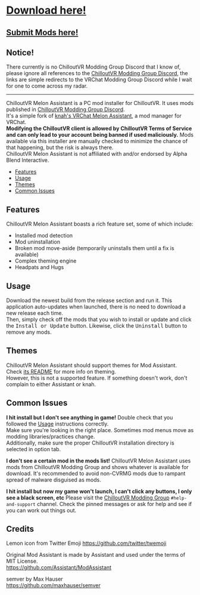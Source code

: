 # [Download here!](https://github.com/UnusualNorm/CVRMelonAssistant/releases/latest)
## [Submit Mods here!](https://github.com/UnusualNorm/CVRMelonModAPI/issues)
## Notice!

There currently is no ChilloutVR Modding Group Discord that I know of, please ignore all references to the [ChilloutVR Modding Group Discord](https://discord.gg/rCqKSvR), the links are simple redirects to the VRChat Modding Group Discord while I wait for one to come across my radar.

---

ChilloutVR Melon Assistant is a PC mod installer for ChilloutVR. It uses mods published in [ChilloutVR Modding Group Discord](https://discord.gg/rCqKSvR).  
It's a simple fork of [knah's VRChat Melon Assistant](https://github.com/knah/VRCMelonAssistant), a mod manager for VRChat.  
**Modifying the ChilloutVR client is allowed by ChilloutVR Terms of Service and can only lead to your account being banned if used maliciously.** Mods available via this installer are manually checked to minimize the chance of that happening, but the risk is always there.  
ChilloutVR Melon Assistant is not affiliated with and/or endorsed by Alpha Blend Interactive.

-   [Features](#Features)
-   [Usage](#Usage)
-   [Themes](#Themes)
-   [Common Issues](#Common-Issues)

## Features

ChilloutVR Melon Assistant boasts a rich feature set, some of which include:

-   Installed mod detection
-   Mod uninstallation
-   Broken mod move-aside (temporarily uninstalls them until a fix is available)
-   Complex theming engine
-   Headpats and Hugs

## Usage

Download the newest build from the release section and run it. This application auto-updates when launched, there is no need to download a new release each time.  
Then, simply check off the mods that you wish to install or update and click the <kbd>Install or Update</kbd> button. Likewise, click the <kbd>Uninstall</kbd> button to remove any mods.

## Themes

ChilloutVR Melon Assistant should support themes for Mod Assistant. Check [its README](https://github.com/Assistant/ModAssistant#themes) for more info on theming.  
However, this is not a supported feature. If something doesn't work, don't complain to either Assistant or knah.

## Common Issues

**I hit install but I don't see anything in game!**
Double check that you followed the [Usage](#usage) instructions correctly.  
 Make sure you're looking in the right place. Sometimes mod menus move as modding libraries/practices change.  
 Additionally, make sure the proper ChilloutVR installation directory is selected in option tab.

**I don't see a certain mod in the mods list!**
ChilloutVR Melon Assistant uses mods from ChilloutVR Modding Group and shows whatever is available for download. It's recommended to avoid non-CVRMG mods due to rampant spread of malware disguised as mods.

**I hit install but now my game won't launch, I can't click any buttons, I only see a black screen, etc**
Please visit the [ChilloutVR Modding Group](https://discord.gg/rCqKSvR) `#help-and-support` channel. Check the pinned messages or ask for help and see if you can work out things out.

## Credits

Lemon icon from Twitter Emoji
https://github.com/twitter/twemoji

Original Mod Assistant is made by Assistant and used under the terms of MIT License.  
https://github.com/Assistant/ModAssistant

semver by Max Hauser  
https://github.com/maxhauser/semver

